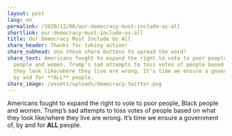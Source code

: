```yaml
---
layout: post
lang: en
permalink: /2020/12/08/our-democracy-must-include-us-all
shortlink: our-democracy-must-include-us-all
title: Our Democracy Must Include Us All
share_header: Thanks for taking action!
share_subhead: Use these share buttons to spread the word!
share_text: Americans fought to expand the right to vote to poor people, Black
  people and women. Trump’s sad attempts to toss votes of people based on what
  they look like/where they live are wrong. It’s time we ensure a government of,
  by and for **ALL** people.
share_image: /assets/uploads/democracy-twitter.png
---
```

Americans fought to expand the right to vote to poor people, Black people and women. Trump’s sad attempts to toss votes of people based on what they look like/where they live are wrong. It’s time we ensure a government of, by and for **ALL** people.
